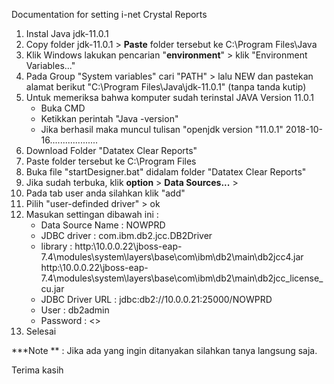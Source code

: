 Documentation for setting i-net Crystal Reports

1. Instal Java jdk-11.0.1
2. Copy folder jdk-11.0.1 > **Paste** folder tersebut ke C:\Program Files\Java
3. Klik Windows lakukan pencarian "**environment**" > klik "Environment Variables..."
4. Pada Group "System variables" cari "PATH" > lalu NEW dan pastekan alamat berikut "C:\Program Files\Java\jdk-11.0.1" (tanpa tanda kutip)
5. Untuk memeriksa bahwa komputer sudah terinstal JAVA Version 11.0.1
    - Buka CMD
    - Ketikkan perintah "Java -version"
    - Jika berhasil maka muncul tulisan "openjdk version "11.0.1" 2018-10-16...................
6. Download Folder "Datatex Clear Reports"
7. Paste folder tersebut ke C:\Program Files
8. Buka file "startDesigner.bat" didalam folder "Datatex Clear Reports"
9. Jika sudah terbuka, klik **option** > **Data Sources...** >
10. Pada tab user anda silahkan klik "add"
11. Pilih "user-definded driver" > ok
12. Masukan settingan dibawah ini :
     - Data Source Name : NOWPRD
     - JDBC driver : com.ibm.db2.jcc.DB2Driver
     - library : http:\\10.0.0.22\jboss-eap-7.4\modules\system\layers\base\com\ibm\db2\main\db2jcc4.jar http:\\10.0.0.22\jboss-eap-7.4\modules\system\layers\base\com\ibm\db2\main\db2jcc_license_cu.jar
     - JDBC Driver URL : jdbc:db2://10.0.0.21:25000/NOWPRD
     - User : db2admin
     - Password : <<Jika sudah sampai step ini silahkan bertanya di group Programmer ITTI>>
13. Selesai

***Note ** : Jika ada yang ingin ditanyakan silahkan tanya langsung saja.

Terima kasih
